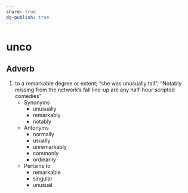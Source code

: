 ```yaml
---
share: true
dg-publish: true
---
```

# unco


## Adverb

1. to a remarkable degree or extent; “she was unusually tall”; “Notably missing from the network’s fall line-up are any half-hour scripted comedies”
	- Synonyms
		- unusually
		- remarkably
		- notably
	- Antonyms
		- normally
		- usually
		- unremarkably
		- commonly
		- ordinarily
	- Pertains to
		- remarkable
		- singular
		- unusual

